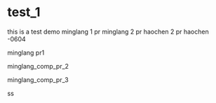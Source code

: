 # test_1
this is a test demo
minglang 1 pr
minglang 2 pr
haochen 2 pr
haochen -0604

minglang pr1

minglang_comp_pr_2

minglang_comp_pr_3 

ss
